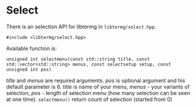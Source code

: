 # Select
There is an selection API for libtermg in `libtermg/select.hpp`.
```
#include <libtermg/select.hpp>
```
Available function is:
```
unsigned int selectmenu(const std::string title, const std::vector<std::string> menus, const selectsetup setup, const unsigned int pos)
```
*title* and *menus* are required arguments. *pos* is optional argument and his default parameter is 6.
*title* is name of your menu, *menus* - your variants of selection, *pos* - length of selection menu (how many selection can be seen at one time).
`selectmenu()` return count of selection (started from 0)

